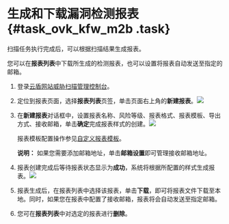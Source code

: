 # 生成和下载漏洞检测报表 {#task_ovk_kfw_m2b .task}

扫描任务执行完成后，可以根据扫描结果生成报表。

您可以在**报表列表**中下载所生成的检测报表，也可以设置将报表自动发送至指定的邮箱。

1.  登录[云盾网站威胁扫描管理控制台](https://yundun.console.aliyun.com/?p=avds)。 
2.  定位到报表页面，选择**报表列表**页签，单击页面右上角的**新建报表**。![](http://static-aliyun-doc.oss-cn-hangzhou.aliyuncs.com/assets/img/16010/15490916417253_zh-CN.png)

 
3.  在**新建报表**对话框中，设置报表名称、风险等级、报表格式、报表模板、导出方式、接收邮箱，单击**确定**完成报表样式的创建。![](http://static-aliyun-doc.oss-cn-hangzhou.aliyuncs.com/assets/img/16010/154909164213033_zh-CN.png)

 

    报表模板配置操作参见[自定义报表模板](intl.zh-CN/用户指南/自定义报表模板.md#)。

    **说明：** 如果您需要添加邮箱地址，单击**邮箱设置**即可管理接收邮箱地址。

4.  报表创建完成后等待报表状态显示为**成功**，系统将根据所配置的样式生成报表。![](http://static-aliyun-doc.oss-cn-hangzhou.aliyuncs.com/assets/img/16010/154909164213034_zh-CN.png)

 
5.  报表生成后，在报表列表中选择该报表，单击**下载**，即可将报表文件下载至本地。同时，如果您在报表中配置了接收邮箱，报表将会自动发送至指定邮箱。 
6.  您可在**报表列表**中对选定的报表进行**删除**。 

